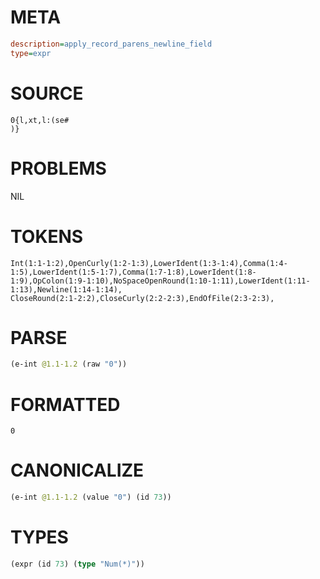# META
~~~ini
description=apply_record_parens_newline_field
type=expr
~~~
# SOURCE
~~~roc
0{l,xt,l:(se#
)}
~~~
# PROBLEMS
NIL
# TOKENS
~~~zig
Int(1:1-1:2),OpenCurly(1:2-1:3),LowerIdent(1:3-1:4),Comma(1:4-1:5),LowerIdent(1:5-1:7),Comma(1:7-1:8),LowerIdent(1:8-1:9),OpColon(1:9-1:10),NoSpaceOpenRound(1:10-1:11),LowerIdent(1:11-1:13),Newline(1:14-1:14),
CloseRound(2:1-2:2),CloseCurly(2:2-2:3),EndOfFile(2:3-2:3),
~~~
# PARSE
~~~clojure
(e-int @1.1-1.2 (raw "0"))
~~~
# FORMATTED
~~~roc
0
~~~
# CANONICALIZE
~~~clojure
(e-int @1.1-1.2 (value "0") (id 73))
~~~
# TYPES
~~~clojure
(expr (id 73) (type "Num(*)"))
~~~
